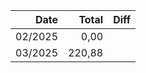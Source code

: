 |    Date |  Total | Diff |
| ------: | -----: | ---: |
| 02/2025 |   0,00 |      |
| 03/2025 | 220,88 |      |